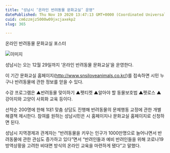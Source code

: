 ```yaml
---
title: "성남시 ‘온라인 반려동물 문화교실’ 운영"
datePublished: Thu Nov 19 2020 13:47:13 GMT+0000 (Coordinated Universal Time)
cuid: cm6zzmjz5000w09jxcjaxekp2
slug: 365

---
```



온라인 반려동물 문화교실 포스터

![이미지](https://cdn.hashnode.com/res/hashnode/image/upload/v1739248457234/e0f8dad0-d9e2-4705-a1d7-5bfba759f947.jpeg)

성남시는 오는 12월 29일까지 ‘온라인 반려동물 문화교실’을 운영한다.

이 기간 문화교실 홈페이지(http://www.snsiloveanimals.co.kr/)를 접속하면 시민 누구나 반려동물에 관한 정보를 얻을 수 있다.

수강 프로그램은 ▲반려동물 맞이하기 ▲펫티켓 ▲알아야 할 동물보호법 ▲펫로스 ▲강아지와 고양이 사회화 교육 등이다.

선착순 200명에 한해 1대1 맞춤 상담도 진행해 반려동물의 문제행동 교정에 관한 개별 해결책 제시한다. 참여를 원하는 성남시민은 시 홈페이지나 문화교실 홈페이지로 신청하면 된다.

성남시 지역경제과 관계자는 “반려동물을 키우는 인구가 1000만명으로 늘어나면서 반려동물에 관한 관심도 증가하고 있다”면서 “반려인들과 예비 반려인들을 위해 코로나19 방역상황을 고려한 비대면 방식의 온라인 교육을 마련하게 됐다”고 말했다.
